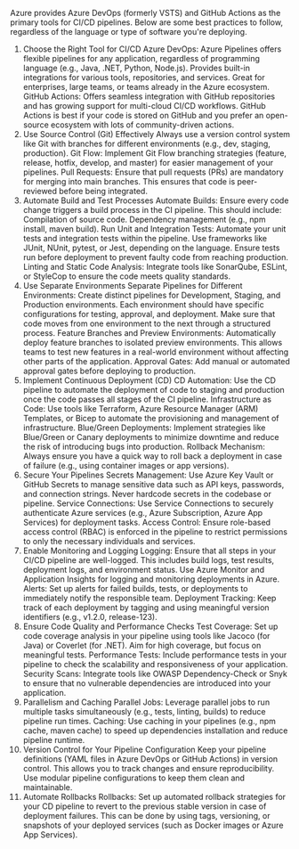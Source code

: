 Azure provides Azure DevOps (formerly VSTS) and GitHub Actions as the primary tools for CI/CD pipelines. Below are some best practices to follow, regardless of the language or type of software you're deploying.

1. Choose the Right Tool for CI/CD
Azure DevOps:
Azure Pipelines offers flexible pipelines for any application, regardless of programming language (e.g., Java, .NET, Python, Node.js).
Provides built-in integrations for various tools, repositories, and services.
Great for enterprises, large teams, or teams already in the Azure ecosystem.
GitHub Actions:
Offers seamless integration with GitHub repositories and has growing support for multi-cloud CI/CD workflows.
GitHub Actions is best if your code is stored on GitHub and you prefer an open-source ecosystem with lots of community-driven actions.
2. Use Source Control (Git) Effectively
Always use a version control system like Git with branches for different environments (e.g., dev, staging, production).
Git Flow: Implement Git Flow branching strategies (feature, release, hotfix, develop, and master) for easier management of your pipelines.
Pull Requests: Ensure that pull requests (PRs) are mandatory for merging into main branches. This ensures that code is peer-reviewed before being integrated.
3. Automate Build and Test Processes
Automate Builds: Ensure every code change triggers a build process in the CI pipeline. This should include:
Compilation of source code.
Dependency management (e.g., npm install, maven build).
Run Unit and Integration Tests: Automate your unit tests and integration tests within the pipeline.
Use frameworks like JUnit, NUnit, pytest, or Jest, depending on the language.
Ensure tests run before deployment to prevent faulty code from reaching production.
Linting and Static Code Analysis: Integrate tools like SonarQube, ESLint, or StyleCop to ensure the code meets quality standards.
4. Use Separate Environments
Separate Pipelines for Different Environments:
Create distinct pipelines for Development, Staging, and Production environments. Each environment should have specific configurations for testing, approval, and deployment.
Make sure that code moves from one environment to the next through a structured process.
Feature Branches and Preview Environments:
Automatically deploy feature branches to isolated preview environments. This allows teams to test new features in a real-world environment without affecting other parts of the application.
Approval Gates: Add manual or automated approval gates before deploying to production.
5. Implement Continuous Deployment (CD)
CD Automation: Use the CD pipeline to automate the deployment of code to staging and production once the code passes all stages of the CI pipeline.
Infrastructure as Code: Use tools like Terraform, Azure Resource Manager (ARM) Templates, or Bicep to automate the provisioning and management of infrastructure.
Blue/Green Deployments: Implement strategies like Blue/Green or Canary deployments to minimize downtime and reduce the risk of introducing bugs into production.
Rollback Mechanism: Always ensure you have a quick way to roll back a deployment in case of failure (e.g., using container images or app versions).
6. Secure Your Pipelines
Secrets Management: Use Azure Key Vault or GitHub Secrets to manage sensitive data such as API keys, passwords, and connection strings. Never hardcode secrets in the codebase or pipeline.
Service Connections: Use Service Connections to securely authenticate Azure services (e.g., Azure Subscription, Azure App Services) for deployment tasks.
Access Control: Ensure role-based access control (RBAC) is enforced in the pipeline to restrict permissions to only the necessary individuals and services.
7. Enable Monitoring and Logging
Logging: Ensure that all steps in your CI/CD pipeline are well-logged. This includes build logs, test results, deployment logs, and environment status.
Use Azure Monitor and Application Insights for logging and monitoring deployments in Azure.
Alerts: Set up alerts for failed builds, tests, or deployments to immediately notify the responsible team.
Deployment Tracking: Keep track of each deployment by tagging and using meaningful version identifiers (e.g., v1.2.0, release-123).
8. Ensure Code Quality and Performance Checks
Test Coverage: Set up code coverage analysis in your pipeline using tools like Jacoco (for Java) or Coverlet (for .NET). Aim for high coverage, but focus on meaningful tests.
Performance Tests: Include performance tests in your pipeline to check the scalability and responsiveness of your application.
Security Scans: Integrate tools like OWASP Dependency-Check or Snyk to ensure that no vulnerable dependencies are introduced into your application.
9. Parallelism and Caching
Parallel Jobs: Leverage parallel jobs to run multiple tasks simultaneously (e.g., tests, linting, builds) to reduce pipeline run times.
Caching: Use caching in your pipelines (e.g., npm cache, maven cache) to speed up dependencies installation and reduce pipeline runtime.
10. Version Control for Your Pipeline Configuration
Keep your pipeline definitions (YAML files in Azure DevOps or GitHub Actions) in version control. This allows you to track changes and ensure reproducibility.
Use modular pipeline configurations to keep them clean and maintainable.
11. Automate Rollbacks
Rollbacks: Set up automated rollback strategies for your CD pipeline to revert to the previous stable version in case of deployment failures. This can be done by using tags, versioning, or snapshots of your deployed services (such as Docker images or Azure App Services).
